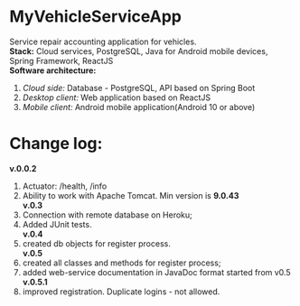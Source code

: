 # MyVehicleServiceApp
Service repair accounting application for vehicles.<br>
<b>Stack:</b> Cloud services, PostgreSQL, Java for Android mobile devices, Spring Framework, ReactJS<br>
<b>Software architecture:</b>
1. <i>Cloud side:</i> Database - PostgreSQL, API based on Spring Boot
2. <i>Desktop client:</i> Web application based on ReactJS
3. <i>Mobile client:</i> Android mobile application(Android 10 or above)<br>
# Change log:
<b>v.0.0.2</b><br>
1) Actuator: /health, /info<br>
2) Ability to work with Apache Tomcat. Min version is <b>9.0.43</b><br>
<b>v.0.3</b><br>
1) Connection with remote database on Heroku;
2) Added JUnit tests.</b><br>
<b>v.0.4</b><br>
1) created db objects for register process.<br>
<b>v.0.5</b><br>
1) created all classes and methods for register process;
2) added web-service documentation in JavaDoc format started from v0.5<br>
<b>v.0.5.1</b><br>
1) improved registration. Duplicate logins - not allowed.
